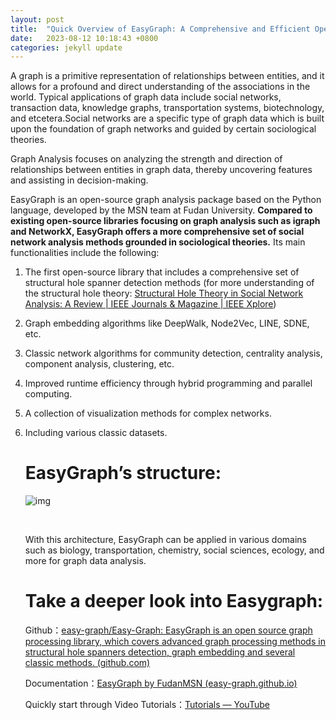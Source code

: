 ```yaml
---
layout: post
title:  "Quick Overview of EasyGraph: A Comprehensive and Efficient Open-Source Tool for Graph Analysis and Social Computing"
date:   2023-08-12 10:18:43 +0800
categories: jekyll update
---
```

A graph is a primitive representation of relationships between entities, and it allows for a profound and direct understanding of the associations in the world. Typical applications of graph data include social networks, transaction data, knowledge graphs, transportation systems, biotechnology, and etcetera.Social networks are a specific type of graph data which is built upon the foundation of graph networks and guided by certain sociological theories.

Graph Analysis focuses on analyzing the strength and direction of relationships between entities in graph data, thereby uncovering features and assisting in decision-making.

EasyGraph is an open-source graph analysis package based on the Python language, developed by the MSN team at Fudan University. **Compared to existing open-source libraries focusing on graph analysis such as igraph and NetworkX, EasyGraph offers a more comprehensive set of social network analysis methods grounded in sociological theories.** Its main functionalities include the following:

1. The first open-source library that includes a comprehensive set of structural hole spanner detection methods (for more understanding of the structural hole theory: [Structural Hole Theory in Social Network Analysis: A Review | IEEE Journals & Magazine | IEEE Xplore](https://ieeexplore.ieee.org/abstract/document/9406195))

2. Graph embedding algorithms like DeepWalk, Node2Vec, LINE, SDNE, etc.

3. Classic network algorithms for community detection, centrality analysis, component analysis, clustering, etc.

4. Improved runtime efficiency through hybrid programming and parallel computing.

5. A collection of visualization methods for complex networks.

6. Including various classic datasets.

   # EasyGraph’s structure:

   ![img](https://miro.medium.com/v2/resize:fit:674/0*piZO5RtU0jjEoZGy.png)

   ​

   With this architecture, EasyGraph can be applied in various domains such as biology, transportation, chemistry, social sciences, ecology, and more for graph data analysis.

   # Take a deeper look into Easygraph:

   Github：[easy-graph/Easy-Graph: EasyGraph is an open source graph processing library, which covers advanced graph processing methods in structural hole spanners detection, graph embedding and several classic methods. (github.com)](https://github.com/easy-graph/Easy-Graph)

   Documentation：[EasyGraph by FudanMSN (easy-graph.github.io)](https://easy-graph.github.io/?utm_source=CSDN&utm_medium=article)

   Quickly start through Video Tutorials：[Tutorials — YouTube](https://www.youtube.com/playlist?list=PLcvrOp9f5pLSX9O8Gn4Zmz45VnOq7Pnuh)